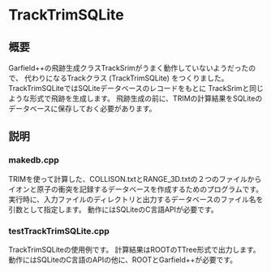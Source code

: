 # TrackTrimSQLite
## 概要
Garfield++の飛跡生成クラスTrackSrimがうまく動作していないようだったので、
代わりになるTrackクラス (TrackTrimSQLite) をつくりました。
TrackTrimSQLiteではSQLiteデータベースのレコードをもとに
TrackSrimと同じような形式で飛跡を生成します。
飛跡生成の前に、TRIMの計算結果をSQLiteのデータベースに保存しておく必要があります。

## 説明
### makedb.cpp
TRIMを使って計算した、COLLISON.txtとRANGE_3D.txtの２つのファイルから
イオンと原子の衝突を記録するデータベースを作成するためのプログラムです。
実行時に、入力ファイルのディレクトリと出力するデータベースのファイル名を引数として指定します。
動作にはSQLiteのC言語APIが必要です。

### testTrackTrimSQLite.cpp
TrackTrimSQLiteの使用例です。
計算結果はROOTのTTree形式で出力します。
動作にはSQLiteのC言語のAPIの他に、ROOTとGarfield++が必要です。